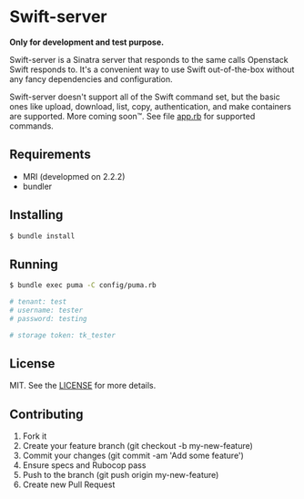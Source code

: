 # Swift-server

**Only for development and test purpose.**

Swift-server is a Sinatra server that responds to the same calls Openstack Swift responds to. It's a convenient way to use Swift out-of-the-box without any fancy dependencies and configuration.

Swift-server doesn't support all of the Swift command set, but the basic ones like upload, download, list, copy, authentication, and make containers are supported. More coming soon™. See file [app.rb](https://github.com/mdouchement/swift-server/blob/master/app.rb) for supported commands.

## Requirements
- MRI (developmed on 2.2.2)
- bundler

## Installing
```bash
$ bundle install
```

## Running
```bash
$ bundle exec puma -C config/puma.rb

# tenant: test
# username: tester
# password: testing

# storage token: tk_tester
```

## License

MIT. See the [LICENSE](https://github.com/mdouchement/swift-server/blob/master/LICENSE) for more details.

## Contributing

1. Fork it
2. Create your feature branch (git checkout -b my-new-feature)
3. Commit your changes (git commit -am 'Add some feature')
4. Ensure specs and Rubocop pass
5. Push to the branch (git push origin my-new-feature)
6. Create new Pull Request

